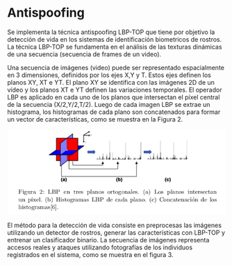 # Antispoofing

Se implementa la técnica antispoofing LBP-TOP que tiene por objetivo la detección de vida en los sistemas de identificación biometricos de rostros. La técnica LBP-TOP se fundamenta en el análisis de las texturas dinámicas de una secuencia (secuencia de frames de un video). 

Una secuencia de imágenes (video) puede ser representado espacialmente en 3 dimensiones, definidos por los ejes X,Y y T. Estos ejes definen los planos XY, XT e YT. El plano XY se identifica con las imágenes 2D de un vídeo y los planos XT e YT definen las variaciones temporales. El operador LBP es aplicado en cada uno de los planos que intersectan el píxel central de la secuencia (X/2,Y/2,T/2). Luego de cada imagen LBP se extrae un histograma, los histogramas de cada plano son concatenados para formar un vector de características,  como se muestra en la Figura 2. 

![Test Image 1](Selección_112.png)

El método para la detección de vida consiste en preprocesas las imágenes utilizando un detector de rostros, generar las características con LBP-TOP y entrenar un clasificador binario. La secuencia de imágenes representa accesos reales y ataques utilizando fotografías de los individuos registrados en el sistema, como se muestra en el figura 3. 



